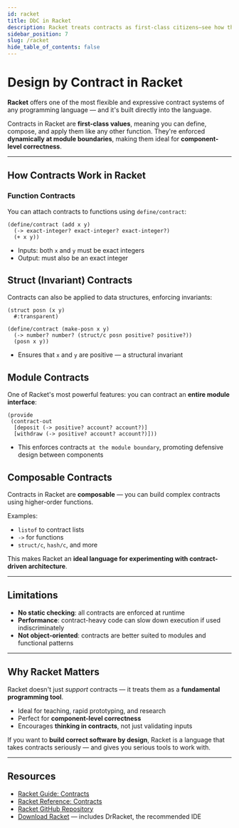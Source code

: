```yaml
---
id: racket
title: DbC in Racket
description: Racket treats contracts as first-class citizens—see how they enable function, struct, and module-level correctness.
sidebar_position: 7
slug: /racket
hide_table_of_contents: false
---
```


# Design by Contract in Racket

**Racket** offers one of the most flexible and expressive contract systems of any programming language — and it's built directly into the language.

Contracts in Racket are **first-class values**, meaning you can define, compose, and apply them like any other function. They're enforced **dynamically at module boundaries**, making them ideal for **component-level correctness**.

---

## How Contracts Work in Racket

### Function Contracts

You can attach contracts to functions using `define/contract`:

```racket
(define/contract (add x y)
  (-> exact-integer? exact-integer? exact-integer?)
  (+ x y))
```

- Inputs: both `x` and `y` must be exact integers
- Output: must also be an exact integer

## Struct (Invariant) Contracts

Contracts can also be applied to data structures, enforcing invariants:

```racket
(struct posn (x y)
  #:transparent)

(define/contract (make-posn x y)
  (-> number? number? (struct/c posn positive? positive?))
  (posn x y))
```

- Ensures that `x` and `y` are positive — a structural invariant

## Module Contracts

One of Racket's most powerful features: you can contract an **entire module interface**:

```racket
(provide
 (contract-out
  [deposit (-> positive? account? account?)]
  [withdraw (-> positive? account? account?)]))
```

- This enforces contracts `at the module boundary`, promoting defensive design between components

## Composable Contracts

Contracts in Racket are **composable** — you can build complex contracts using higher-order functions.

Examples:

- `listof` to contract lists
- `->` for functions
- `struct/c`, `hash/c`, and more

This makes Racket an **ideal language for experimenting with contract-driven architecture**.

---

## Limitations

- **No static checking**: all contracts are enforced at runtime
- **Performance**: contract-heavy code can slow down execution if used indiscriminately
- **Not object-oriented**: contracts are better suited to modules and functional patterns

---

## Why Racket Matters

Racket doesn't just _support_ contracts — it treats them as a **fundamental programming tool**.

- Ideal for teaching, rapid prototyping, and research
- Perfect for **component-level correctness**
- Encourages **thinking in contracts**, not just validating inputs

If you want to **build correct software by design**, Racket is a language that takes contracts seriously — and gives you serious tools to work with.

---

## Resources

- [Racket Guide: Contracts](https://docs.racket-lang.org/guide/contract-boundaries.html)
- [Racket Reference: Contracts](https://docs.racket-lang.org/reference/contracts.html)
- [Racket GitHub Repository](https://github.com/racket/racket)
- [Download Racket](https://download.racket-lang.org/) — includes DrRacket, the recommended IDE
